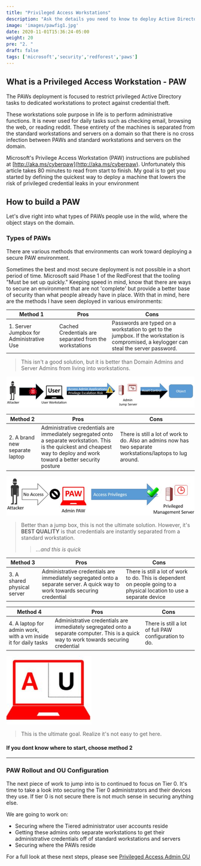 ```yaml
---
title: "Privileged Access Workstations"
description: "Ask the details you need to know to deploy Active Directory PAWs. Patrol privileged credentials."
image: 'images/pawfig1.jpg'
date: 2020-11-01T15:36:24-05:00
weight: 20
pre: "2. "
draft: false
tags: ['microsoft','security','redforest','paws']
---
```


## What is a Privileged Access Workstation - PAW
The PAWs deployment is focused to restrict privileged Active Directory tasks to dedicated workstations to protect against credential theft.  

These workstations sole purpose in life is to perform administrative functions.  It is never used for daily tasks such as checking email, browsing the web, or reading reddit.  These entirety of the machines is separated from the standard workstations and servers on a domain so that there is no cross infection between PAWs and standard workstations and servers on the domain.

Microsoft's Privilege Access Workstation (PAW) instructions are published at [http://aka.ms/cyberpaw](http://aka.ms/cyberpaw). Unfortunately this article takes 80 minutes to read from start to finish. My goal is to get you started by defining the quickest way to deploy a machine that lowers the risk of privileged credential leaks in your environment

## How to build a PAW

Let's dive right into what types of PAWs people use in the wild, where the object stays on the domain.

### Types of PAWs

There are various methods that environments can work toward deploying a secure PAW environment.  

Sometimes the best and most secure deployment is not possible in a short period of time.  Microsoft said Phase 1 of the RedForest that the tooling "Must be set up quickly."  Keeping speed in mind, know that there are ways to secure an environment that are not 'complete' but provide a better base of security than what people already have in place.  With that in mind, here are the methods I have seen deployed in various environments:

Method 1  | Pros | Cons
-- | -- | --
| 1. Server Jumpbox for Administrative Use | Cached Credentials are separated from the workstations | Passwords are typed on a workstation to get to the jumpbox.  If the workstation is compromised, a keylogger can steal the server password. 

> This isn't a good solution, but it is better than Domain Admins and Server Admins from living into workstations.

![paw user keyboard own](images/pawfig4.jpg)

Method 2 | Pros | Cons
-- | -- | --
| 2. A brand new separate laptop | Administrative credentials are immediately segregated onto a separate workstation.  This is the quickest and cheapest way to deploy and work toward a better security posture | There is still a lot of work to do.  Also an admins now has two separate workstations/laptops to lug around. |

![paw user keyboard own](images/pawfig8.jpg)
> Better than a jump box, this is not the ultimate solution. However, it's **BEST QUALITY**  is that credentials are instantly separated from a standard workstation. 
> > _...and this is quick_

Method 3 | Pros | Cons
-- | -- | --
| 3. A shared physical server | Administrative credentials are immediately segregated onto a separate server.  A quick way to work towards securing credential | There is still a lot of work to do.   This is dependent on people going to a physical location to use a separate device |


Method 4 | Pros | Cons
-- | -- | --
| 4. A laptop for admin work, with a vm inside it for daily tasks | Administrative credentials are immediately segregated onto a separate computer.  This is a quick way to work towards securing credential | There is still a lot of full PAW configuration to do.  |

![paw user keyboard own](images/pawfig10.jpg)

> This is the ultimate goal.  Realize it's not easy to get here.  

#### If you dont know where to start, choose method 2

---


### PAW Rollout and OU Configuration

The next piece of work to jump into is to continued to focus on Tier 0.  It's time to take a look into securing the Tier 0 administrators and their devices they use.  If tier 0 is not secure there is not much sense in securing anything else.  

We are going to work on: 

- Securing where the Tiered administrator user accounts reside 
- Getting these admins onto separate workstations to get their administrative credentials off of standard workstations and servers
- Securing where the PAWs reside

For a full look at these next steps, please see [Privileged Access Admin OU](paws_admin_ou)
